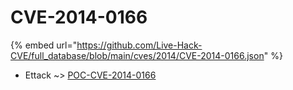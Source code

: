# CVE-2014-0166
{% embed url="https://github.com/Live-Hack-CVE/full_database/blob/main/cves/2014/CVE-2014-0166.json" %}

* Ettack ~> [POC-CVE-2014-0166](https://www.alice-snow.ru/2014/database/cve-2014-0166/poc-cve-2014-0166-ettack)
